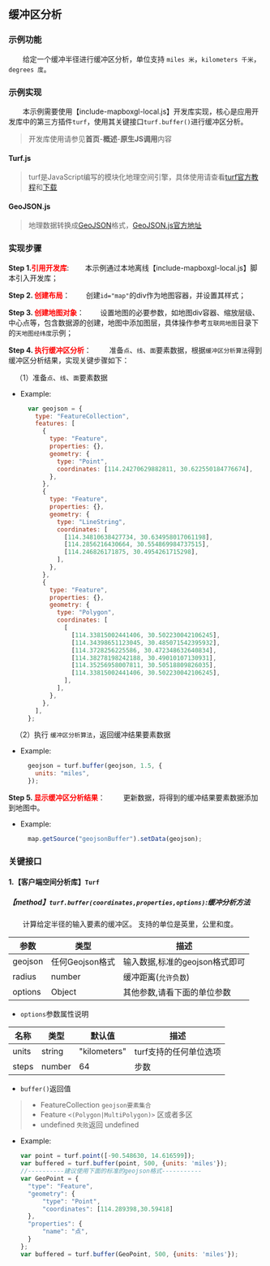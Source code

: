 ## 缓冲区分析

### 示例功能

&ensp;&ensp;&ensp;&ensp;给定一个缓冲半径进行缓冲区分析，单位支持 `miles 米`，`kilometers 千米`，`degrees 度`。

### 示例实现

&ensp;&ensp;&ensp;&ensp;本示例需要使用【include-mapboxgl-local.js】开发库实现，核心是应用开发库中的第三方插件`turf`，使用其关键接口`turf.buffer()`进行缓冲区分析。

> 开发库使用请参见**首页**-**概述**-**原生JS调用**内容

#### Turf.js

> turf是JavaScript编写的模块化地理空间引擎，具体使用请查看<a target="_blank" href="http://turfjs.org/">turf官方教程</a>和<a target="_blank" href="https://github.com/Turfjs/turf">下载</a>

#### GeoJSON.js

> 地理数据转换成<a target="_blank" href="http://geojson.org/">GeoJSON</a>格式，<a target="_blank"  href="https://github.com/caseycesari/GeoJSON.js">GeoJSON.js官方地址</a>

### 实现步骤

**Step 1.<font color=red>引用开发库</font>**:
&ensp;&ensp;&ensp;&ensp;本示例通过本地离线【include-mapboxgl-local.js】脚本引入开发库；

**Step 2. <font color=red>创建布局</font>**：
 &ensp;&ensp;&ensp;&ensp;创建`id="map"`的div作为地图容器，并设置其样式；

**Step 3. <font color=red>创建地图对象</font>**：
 &ensp;&ensp;&ensp;&ensp;设置地图的必要参数，如地图div容器、缩放层级、中心点等，包含数据源的创建，地图中添加图层，具体操作参考`互联网地图`目录下的`天地图经纬度`示例；

**Step 4. <font color=red>执行缓冲区分析</font>**：
 &ensp;&ensp;&ensp;&ensp; 准备`点`、`线`、`面`要素数据，根据`缓冲区分析算法`得到缓冲区分析结果，实现关键步骤如下：

 &ensp;&ensp;（1）准备`点`、`线`、`面`要素数据

* Example:
  ```javascript
    var geojson = {
      type: "FeatureCollection",
      features: [
        {
          type: "Feature",
          properties: {},
          geometry: {
            type: "Point",
            coordinates: [114.24270629882811, 30.622550184776674],
          },
        },
        {
          type: "Feature",
          properties: {},
          geometry: {
            type: "LineString",
            coordinates: [
              [114.34810638427734, 30.634958017061198],
              [114.2856216430664, 30.554869984737515],
              [114.246826171875, 30.4954261715298],
            ],
          },
        },
        {
          type: "Feature",
          properties: {},
          geometry: {
            type: "Polygon",
            coordinates: [
              [
                [114.33815002441406, 30.502230042106245],
                [114.34398651123045, 30.485071542395932],
                [114.3728256225586, 30.472348632640834],
                [114.38278198242188, 30.49010107130931],
                [114.35256958007811, 30.50518809826035],
                [114.33815002441406, 30.502230042106245],
              ],
            ],
          },
        },
      ],
    };
  ```

 &ensp;&ensp;（2）执行 `缓冲区分析算法`，返回缓冲结果要素数据

* Example:
  ```javascript
    geojson = turf.buffer(geojson, 1.5, {
      units: "miles",
    });
  ```

**Step 5. <font color=red>显示缓冲区分析结果</font>**：
 &ensp;&ensp;&ensp;&ensp; 更新数据，将得到的缓冲结果要素数据添加到地图中。

* Example:
  ```javascript
    map.getSource("geojsonBuffer").setData(geojson);
  ```

### 关键接口

#### 1.【客户端空间分析库】`Turf`

##### 【method】`turf.buffer(coordinates,properties,options)`:缓冲分析方法

&ensp;&ensp;&ensp;&ensp;计算给定半径的输入要素的缓冲区。 支持的单位是英里，公里和度。

|参数	|类型	|描述|
|---|---|---|
|geojson	|任何Geojson格式|输入数据,标准的geojson格式即可|
|radius	|number	|缓冲距离(`允许负数`)|
|options	|Object| 其他参数,请看下面的单位参数|

* `options`参数属性说明

|名称	|类型	|默认值|	描述|
|---|---|---|---|
|units	|string	|"kilometers"	|turf支持的任何单位选项|
|steps|	number	|64| 步数 |

* `buffer()`返回值

> - FeatureCollection `geojson要素集合`
> - Feature `<(Polygon|MultiPolygon)>`  区或者多区
> - undefined  `失败`返回 undefined


* Example:
  ```javascript
  var point = turf.point([-90.548630, 14.616599]);
  var buffered = turf.buffer(point, 500, {units: 'miles'});
  //----------建议使用下面的标准的geojson格式-----------
  var GeoPoint = {
    "type": "Feature",
    "geometry": {
        "type": "Point",
        "coordinates": [114.289398,30.59418]
    },
    "properties": {
        "name": "点",
    }
  };
  var buffered = turf.buffer(GeoPoint, 500, {units: 'miles'});
  ```

